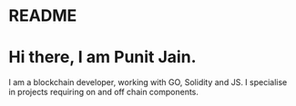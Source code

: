 # README

# Hi there, I am Punit Jain. #

I am a blockchain developer, working with GO, Solidity and JS. I specialise in projects requiring on and off chain components.
